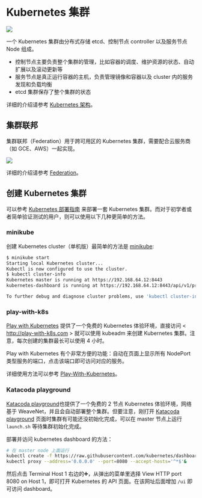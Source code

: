 # Kubernetes 集群

![](architecture.png)

一个 Kubernetes 集群由分布式存储 etcd、控制节点 controller 以及服务节点 Node 组成。

- 控制节点主要负责整个集群的管理，比如容器的调度、维护资源的状态、自动扩展以及滚动更新等
- 服务节点是真正运行容器的主机，负责管理镜像和容器以及 cluster 内的服务发现和负载均衡
- etcd 集群保存了整个集群的状态

详细的介绍请参考 [Kubernetes 架构](../architecture/architecture.md)。

## 集群联邦

集群联邦（Federation）用于跨可用区的 Kubernetes 集群，需要配合云服务商（如 GCE、AWS）一起实现。

![](federation.png)

详细的介绍请参考 [Federation](../components/federation.md)。

## 创建 Kubernetes 集群

可以参考 [Kubernetes 部署指南](../deploy/index.md) 来部署一套 Kubernetes 集群。而对于初学者或者简单验证测试的用户，则可以使用以下几种更简单的方法。

### minikube

创建 Kubernetes cluster（单机版）最简单的方法是 [minikube](https://github.com/kubernetes/minikube):

```sh
$ minikube start
Starting local Kubernetes cluster...
Kubectl is now configured to use the cluster.
$ kubectl cluster-info
Kubernetes master is running at https://192.168.64.12:8443
kubernetes-dashboard is running at https://192.168.64.12:8443/api/v1/proxy/namespaces/kube-system/services/kubernetes-dashboard

To further debug and diagnose cluster problems, use 'kubectl cluster-info dump'.
```

### play-with-k8s

[Play with Kubernetes](http://play-with-k8s.com) 提供了一个免费的 Kubernetes 体验环境，直接访问 < http://play-with-k8s.com > 就可以使用 kubeadm 来创建 Kubernetes 集群。注意，每次创建的集群最长可以使用 4 小时。

Play with Kubernetes 有个非常方便的功能：自动在页面上显示所有 NodePort 类型服务的端口，点击该端口即可访问对应的服务。

详细使用方法可以参考 [Play-With-Kubernetes](../appendix/play-with-k8s.md)。

### Katacoda playground

[Katacoda playground](https://www.katacoda.com/courses/kubernetes/playground)也提供了一个免费的 2 节点 Kubernetes 体验环境，网络基于 WeaveNet，并且会自动部署整个集群。但要注意，刚打开 [Katacoda playground](https://www.katacoda.com/courses/kubernetes/playground) 页面时集群有可能还没初始化完成，可以在 master 节点上运行 `launch.sh` 等待集群初始化完成。

部署并访问 kubernetes dashboard 的方法：

```sh
# 在 master node 上面运行
kubectl create -f https://raw.githubusercontent.com/kubernetes/dashboard/v1.10.1/src/deploy/recommended/kubernetes-dashboard.yaml
kubectl proxy --address='0.0.0.0' --port=8080 --accept-hosts='^*$'&
```

然后点击 Terminal Host 1 右边的➕，从弹出的菜单里选择 View HTTP port 8080 on Host 1，即可打开 Kubernetes 的 API 页面。在该网址后面增加 `/ui` 即可访问 dashboard。
